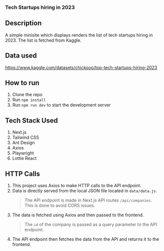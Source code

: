 ### Tech Startups hiring in 2023

## Description

A simple minisite which displays renders the list of tech startups hiring in 2023. The list is fetched from Kaggle.

## Data used

https://www.kaggle.com/datasets/chickooo/top-tech-startups-hiring-2023

## How to run

1. Clone the repo
2. Run `npm install`
3. Run `npm run dev` to start the development server

## Tech Stack Used

1. Next.js
2. Tailwind CSS
3. Ant Design
4. Axios
5. Playwright
6. Lottie React

## HTTP Calls

1. This project uses Axios to make HTTP calls to the API endpoint.
2. Data is directly served from the local JSON file located in `data/data.js`.
   > The API endpoint is made in Next.js API routes `/api/companies`. This is done to avoid CORS issues.
3. The data is fetched using Axios and then passed to the frontend.
   > The `id` of the company is passed as a query parameter to the API endpoint.
4. The API endpoint then fetches the data from the API and returns it to the frontend.
